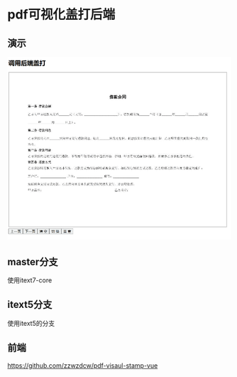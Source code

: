 # pdf可视化盖打后端

## 演示
![演示GIF](demo.gif)
## master分支
使用itext7-core
## itext5分支
使用itext5的分支
## 前端
https://github.com/zzwzdcw/pdf-visaul-stamp-vue
